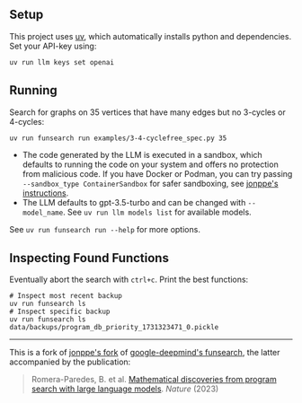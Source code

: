 ## Setup

This project uses [uv](https://docs.astral.sh/uv/), which automatically installs python and dependencies. Set your API-key using:
```sh
uv run llm keys set openai
```

## Running

Search for graphs on 35 vertices that have many edges but no 3-cycles or 4-cycles:

```sh
uv run funsearch run examples/3-4-cyclefree_spec.py 35
```

- The code generated by the LLM is executed in a sandbox, which defaults to running the code on your system and offers no protection from malicious code. If you have Docker or Podman, you can try passing `--sandbox_type ContainerSandbox` for safer sandboxing, see [jonppe's instructions](https://github.com/jonppe/funsearch/blob/745f2e7a61ef1418a95e09a009f2f65a3ce7c2ac/README.md).
- The LLM defaults to gpt-3.5-turbo and can be changed with `--model_name`. See `uv run llm models list` for available models.

See `uv run funsearch run --help` for more options.


## Inspecting Found Functions

Eventually abort the search with `ctrl+c`. Print the best functions:

```shell
# Inspect most recent backup
uv run funsearch ls
# Inspect specific backup
uv run funsearch ls data/backups/program_db_priority_1731323471_0.pickle
```

---

This is a fork of [jonppe's fork](https://github.com/jonppe/funsearch) of [google-deepmind's funsearch](https://github.com/google-deepmind/funsearch), the latter accompanied by the publication:

> Romera-Paredes, B. et al. [Mathematical discoveries from program search with large language models](https://www.nature.com/articles/s41586-023-06924-6). *Nature* (2023)